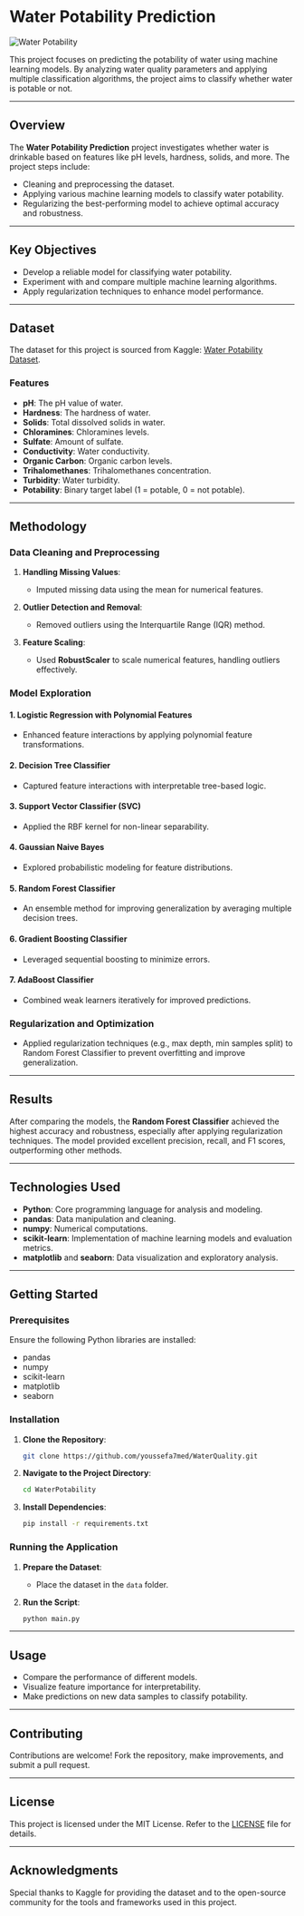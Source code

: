 # Water Potability Prediction

![Water Potability](https://www.bing.com/th/id/OGC.da19625ede7c23d69dae769a86777e8c?pid=1.7&rurl=https%3a%2f%2fi.pinimg.com%2foriginals%2fc4%2f1f%2f86%2fc41f861c584ddee778302aad80aab61c.gif&ehk=QAm9EIhd2rLwnYVqqDAg0y6Ba5Ev7gex0x%2bNR4dq94g%3d)

This project focuses on predicting the potability of water using machine learning models. By analyzing water quality parameters and applying multiple classification algorithms, the project aims to classify whether water is potable or not.

---

## Overview

The **Water Potability Prediction** project investigates whether water is drinkable based on features like pH levels, hardness, solids, and more. The project steps include:

- Cleaning and preprocessing the dataset.
- Applying various machine learning models to classify water potability.
- Regularizing the best-performing model to achieve optimal accuracy and robustness.

---

## Key Objectives

- Develop a reliable model for classifying water potability.
- Experiment with and compare multiple machine learning algorithms.
- Apply regularization techniques to enhance model performance.

---

## Dataset

The dataset for this project is sourced from Kaggle: [Water Potability Dataset](https://www.kaggle.com/datasets/adityakadiwal/water-potability?authuser=0&hl=en).

### Features
- **pH**: The pH value of water.
- **Hardness**: The hardness of water.
- **Solids**: Total dissolved solids in water.
- **Chloramines**: Chloramines levels.
- **Sulfate**: Amount of sulfate.
- **Conductivity**: Water conductivity.
- **Organic Carbon**: Organic carbon levels.
- **Trihalomethanes**: Trihalomethanes concentration.
- **Turbidity**: Water turbidity.
- **Potability**: Binary target label (1 = potable, 0 = not potable).

---

## Methodology

### Data Cleaning and Preprocessing

1. **Handling Missing Values**:
   - Imputed missing data using the mean for numerical features.

2. **Outlier Detection and Removal**:
   - Removed outliers using the Interquartile Range (IQR) method.

3. **Feature Scaling**:
   - Used **RobustScaler** to scale numerical features, handling outliers effectively.

### Model Exploration

#### 1. **Logistic Regression with Polynomial Features**
   - Enhanced feature interactions by applying polynomial feature transformations.

#### 2. **Decision Tree Classifier**
   - Captured feature interactions with interpretable tree-based logic.

#### 3. **Support Vector Classifier (SVC)**
   - Applied the RBF kernel for non-linear separability.

#### 4. **Gaussian Naive Bayes**
   - Explored probabilistic modeling for feature distributions.

#### 5. **Random Forest Classifier**
   - An ensemble method for improving generalization by averaging multiple decision trees.

#### 6. **Gradient Boosting Classifier**
   - Leveraged sequential boosting to minimize errors.

#### 7. **AdaBoost Classifier**
   - Combined weak learners iteratively for improved predictions.

### Regularization and Optimization

- Applied regularization techniques (e.g., max depth, min samples split) to Random Forest Classifier to prevent overfitting and improve generalization.

---

## Results

After comparing the models, the **Random Forest Classifier** achieved the highest accuracy and robustness, especially after applying regularization techniques. The model provided excellent precision, recall, and F1 scores, outperforming other methods.

---

## Technologies Used

- **Python**: Core programming language for analysis and modeling.
- **pandas**: Data manipulation and cleaning.
- **numpy**: Numerical computations.
- **scikit-learn**: Implementation of machine learning models and evaluation metrics.
- **matplotlib** and **seaborn**: Data visualization and exploratory analysis.

---

## Getting Started

### Prerequisites

Ensure the following Python libraries are installed:

- pandas
- numpy
- scikit-learn
- matplotlib
- seaborn

### Installation

1. **Clone the Repository**:
   ```bash
   git clone https://github.com/youssefa7med/WaterQuality.git
   ```

2. **Navigate to the Project Directory**:
   ```bash
   cd WaterPotability
   ```

3. **Install Dependencies**:
   ```bash
   pip install -r requirements.txt
   ```

### Running the Application

1. **Prepare the Dataset**:
   - Place the dataset in the `data` folder.

2. **Run the Script**:
   ```bash
   python main.py
   ```

---

## Usage

- Compare the performance of different models.
- Visualize feature importance for interpretability.
- Make predictions on new data samples to classify potability.

---

## Contributing

Contributions are welcome! Fork the repository, make improvements, and submit a pull request.

---

## License

This project is licensed under the MIT License. Refer to the [LICENSE](LICENSE) file for details.

---

## Acknowledgments

Special thanks to Kaggle for providing the dataset and to the open-source community for the tools and frameworks used in this project.

